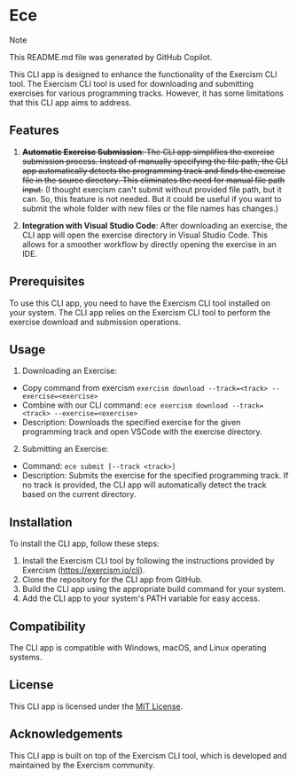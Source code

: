 # Ece

> [!NOTE]
> This README.md file was generated by GitHub Copilot.

This CLI app is designed to enhance the functionality of the Exercism CLI tool. The Exercism CLI tool is used for downloading and submitting exercises for various programming tracks. However, it has some limitations that this CLI app aims to address.

## Features

1. ~~**Automatic Exercise Submission**: The CLI app simplifies the exercise submission process. Instead of manually specifying the file path, the CLI app automatically detects the programming track and finds the exercise file in the source directory. This eliminates the need for manual file path input.~~ (I thought exercism can't submit without provided file path, but it can. So, this feature is not needed. But it could be useful if you want to submit the whole folder with new files or the file names has changes.)

2. **Integration with Visual Studio Code**: After downloading an exercise, the CLI app will open the exercise directory in Visual Studio Code. This allows for a smoother workflow by directly opening the exercise in an IDE.

## Prerequisites

To use this CLI app, you need to have the Exercism CLI tool installed on your system. The CLI app relies on the Exercism CLI tool to perform the exercise download and submission operations.

## Usage

1. Downloading an Exercise:

- Copy command from exercism `exercism download --track=<track> --exercise=<exercise>`
- Combine with our CLI command: `ece exercism download --track=<track> --exercise=<exercise>`
- Description: Downloads the specified exercise for the given programming track and open VSCode with the exercise directory.

2. Submitting an Exercise:

- Command: `ece submit [--track <track>]`
- Description: Submits the exercise for the specified programming track. If no track is provided, the CLI app will automatically detect the track based on the current directory.

## Installation

To install the CLI app, follow these steps:

1. Install the Exercism CLI tool by following the instructions provided by Exercism (https://exercism.io/cli).
2. Clone the repository for the CLI app from GitHub.
3. Build the CLI app using the appropriate build command for your system.
4. Add the CLI app to your system's PATH variable for easy access.

## Compatibility

The CLI app is compatible with Windows, macOS, and Linux operating systems.

## License

This CLI app is licensed under the [MIT License](LICENSE).

## Acknowledgements

This CLI app is built on top of the Exercism CLI tool, which is developed and maintained by the Exercism community.
